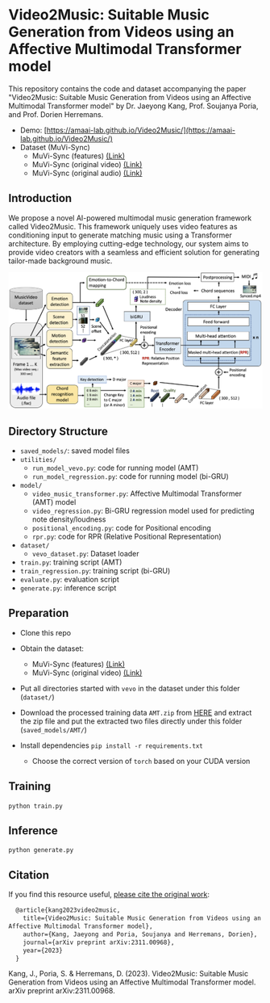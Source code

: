 # Video2Music: Suitable Music Generation from Videos using an Affective Multimodal Transformer model

This repository contains the code and dataset accompanying the paper "Video2Music: Suitable Music Generation from Videos using an Affective Multimodal Transformer model" by Dr. Jaeyong Kang, Prof. Soujanya Poria, and Prof. Dorien Herremans.

- Demo: [https://amaai-lab.github.io/Video2Music/](https://amaai-lab.github.io/Video2Music/)
- Dataset (MuVi-Sync)
  * MuVi-Sync (features) [(Link)](https://zenodo.org/records/10057093)
  * MuVi-Sync (original video) [(Link)](https://zenodo.org/records/10050294)
  * MuVi-Sync (original audio) [(Link)](https://zenodo.org/records/10062564)
  
## Introduction
We propose a novel AI-powered multimodal music generation framework called Video2Music. This framework uniquely uses video features as conditioning input to generate matching music using a Transformer architecture. By employing cutting-edge technology, our system aims to provide video creators with a seamless and efficient solution for generating tailor-made background music.

![](framework.png)

## Directory Structure

* `saved_models/`: saved model files
* `utilities/`
  * `run_model_vevo.py`: code for running model (AMT)
  * `run_model_regression.py`: code for running model (bi-GRU)
* `model/`
  * `video_music_transformer.py`: Affective Multimodal Transformer (AMT) model 
  * `video_regression.py`: Bi-GRU regression model used for predicting note density/loudness
  * `positional_encoding.py`: code for Positional encoding
  * `rpr.py`: code for RPR (Relative Positional Representation)
* `dataset/`
  * `vevo_dataset.py`: Dataset loader
* `train.py`: training script (AMT)
* `train_regression.py`: training script (bi-GRU)
* `evaluate.py`: evaluation script
* `generate.py`: inference script

## Preparation

* Clone this repo

* Obtain the dataset:
  * MuVi-Sync (features) [(Link)](https://zenodo.org/records/10057093)
  * MuVi-Sync (original video) [(Link)](https://zenodo.org/records/10050294)
 
* Put all directories started with `vevo` in the dataset under this folder (`dataset/`) 

* Download the processed training data `AMT.zip` from [HERE](https://drive.google.com/file/d/1qpcBXF04pgdy9hqRexr0mTx7L9_CAFpt/view?usp=drive_link) and extract the zip file and put the extracted two files directly under this folder (`saved_models/AMT/`) 

* Install dependencies `pip install -r requirements.txt`
  * Choose the correct version of `torch` based on your CUDA version

## Training

  ```shell
  python train.py
  ```

## Inference

  ```shell
  python generate.py
  ```

## Citation
If you find this resource useful, [please cite the original work](https://arxiv.org/abs/2311.00968):

      @article{kang2023video2music,
        title={Video2Music: Suitable Music Generation from Videos using an Affective Multimodal Transformer model},
        author={Kang, Jaeyong and Poria, Soujanya and Herremans, Dorien},
        journal={arXiv preprint arXiv:2311.00968},
        year={2023}
      }

Kang, J., Poria, S. & Herremans, D. (2023). Video2Music: Suitable Music Generation from Videos using an Affective Multimodal Transformer model. arXiv preprint arXiv:2311.00968.

